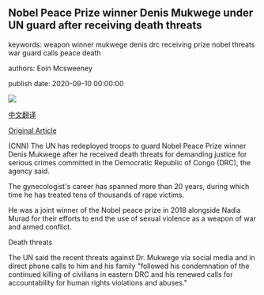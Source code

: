 ## Nobel Peace Prize winner Denis Mukwege under UN guard after receiving death threats

keywords: weapon winner mukwege denis drc receiving prize nobel threats war guard calls peace death

authors: Eoin Mcsweeney

publish date: 2020-09-10 00:00:00

![](https://cdn.cnn.com/cnnnext/dam/assets/200910133955-01-dr-denis-mukwege-file-restricted-super-tease.jpg)

[中文翻译](Nobel%20Peace%20Prize%20winner%20Denis%20Mukwege%20under%20UN%20guard%20after%20receiving%20death%20threats_zh.md)

[Original Article](https://edition.cnn.com/2020/09/10/africa/mukwege-nobel-prize-death-threats/index.html)

(CNN) The UN has redeployed troops to guard Nobel Peace Prize winner Denis Mukwege after he received death threats for demanding justice for serious crimes committed in the Democratic Republic of Congo (DRC), the agency said.

The gynecologist's career has spanned more than 20 years, during which time he has treated tens of thousands of rape victims.

He was a joint winner of the Nobel peace prize in 2018 alongside Nadia Murad for their efforts to end the use of sexual violence as a weapon of war and armed conflict.

Death threats

The UN said the recent threats against Dr. Mukwege via social media and in direct phone calls to him and his family "followed his condemnation of the continued killing of civilians in eastern DRC and his renewed calls for accountability for human rights violations and abuses."